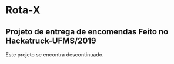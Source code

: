 # Rota-X
## Projeto de entrega de encomendas Feito no Hackatruck-UFMS/2019
Este projeto se encontra descontinuado.
